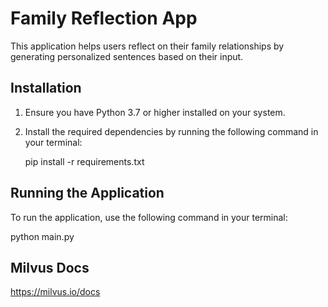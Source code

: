 Family Reflection App
=====================

This application helps users reflect on their family relationships by generating personalized sentences based on their input.

Installation
------------

1. Ensure you have Python 3.7 or higher installed on your system.

2. Install the required dependencies by running the following command in your terminal:

   pip install -r requirements.txt

Running the Application
-----------------------

To run the application, use the following command in your terminal:

   python main.py

Milvus Docs
-----------------------
https://milvus.io/docs
